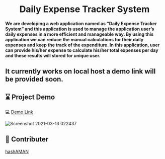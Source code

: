 

<h1 align="center">Daily Expense Tracker System</h1>


<h4> We are developing a web application named as “Daily Expense Tracker System” and this application is used to manage the application user’s daily expenses in a more efficient and manageable way. By using this application we can reduce the manual calculations for their daily expenses and keep the track of the expenditure. In this application, user can provide his/her expense to calculate his/her total expenses per day and these results will stored for unique user.</h4>
<h2> It currently works on local host a demo link will be provided soon.</h2>

## :hourglass: Project Demo


:computer: [Demo Link](https://angshubhadra.github.io/dets.git.io/)


![Screenshot 2021-03-13 022437](https://user-images.githubusercontent.com/61795945/110997827-f5b32b80-83a3-11eb-9e88-a5f058c46727.png)




## :handshake: Contributer

[hashAMAN](/https://github.com/hashAMAN)










